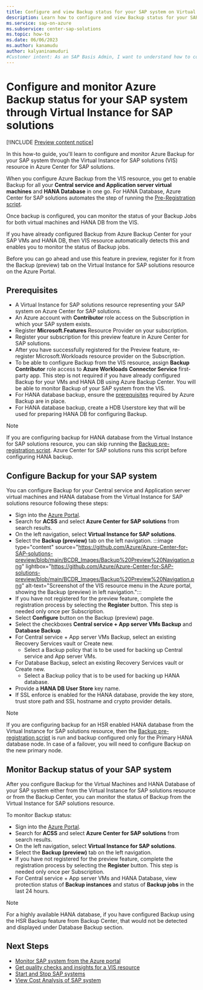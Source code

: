 ```yaml
---
title: Configure and view Backup status for your SAP system on Virtual Instance for SAP solutions (preview)
description: Learn how to configure and view Backup status for your SAP system through the Virtual Instance for SAP solutions (VIS) resource in Azure Center for SAP solutions.
ms.service: sap-on-azure
ms.subservice: center-sap-solutions
ms.topic: how-to
ms.date: 06/06/2023
ms.author: kanamudu
author: kalyaninamuduri
#Customer intent: As an SAP Basis Admin, I want to understand how to configure backup for my SAP system and monitor it to ensure backups are running as expected.
---
```


# Configure and monitor Azure Backup status for your SAP system through Virtual Instance for SAP solutions

[!INCLUDE [Preview content notice](./includes/preview.md)]

In this how-to guide, you'll learn to configure and monitor Azure Backup for your SAP system through the Virtual Instance for SAP solutions (VIS) resource in Azure Center for SAP solutions.

When you configure Azure Backup from the VIS resource, you get to enable Backup for all your **Central service and Application server virtual machines** and **HANA Database** in one go. For HANA Database, Azure Center for SAP solutions automates the step of running the [Pre-Registration script](https://learn.microsoft.com/azure/backup/tutorial-backup-sap-hana-db#what-the-pre-registration-script-does).

Once backup is configured, you can monitor the status of your Backup Jobs for both virtual machines and HANA DB from the VIS.

If you have already configured Backup from Azure Backup Center for your SAP VMs and HANA DB, then VIS resource automatically detects this and enables you to monitor the status of Backup jobs.

Before you can go ahead and use this feature in preview, register for it from the Backup (preview) tab on the Virtual Instance for SAP solutions resource on the Azure Portal.

## Prerequisites
- A Virtual Instance for SAP solutions resource representing your SAP system on Azure Center for SAP solutions.
- An Azure account with **Contributor** role access on the Subscription in which your SAP system exists.
- Register **Microsoft.Features** Resource Provider on your subscription. 
- Register your subscription for this preview feature in Azure Center for SAP solutions.
- After you have successfully registered for the Preview feature, re-register Microsoft.Workloads resource provider on the Subscription.
- To be able to configure Backup from the VIS resource, assign **Backup Contributor** role access to **Azure Workloads Connector Service** first-party app. This step is not required if you have already configured Backup for your VMs and HANA DB using Azure Backup Center. You will be able to monitor Backup of your SAP system from the VIS. 
- For HANA database backup, ensure the [prerequisites](https://learn.microsoft.com/azure/backup/tutorial-backup-sap-hana-db#prerequisites) required by Azure Backup are in place.
- For HANA database backup, create a HDB Userstore key that will be used for preparing HANA DB for configuring Backup. 

> [!NOTE]
> If you are configuring backup for HANA database from the Virtual Instance for SAP solutions resource, you can skip running the [Backup pre-registration script](https://learn.microsoft.com/azure/backup/tutorial-backup-sap-hana-db#what-the-pre-registration-script-does). Azure Center for SAP solutions runs this script before configuring HANA backup.

## Configure Backup for your SAP system
You can configure Backup for your Central service and Application server virtual machines and HANA database from the Virtual Instance for SAP solutions resource following these steps:

- Sign into the [Azure Portal](https://portal.azure.com).
- Search for **ACSS** and select **Azure Center for SAP solutions** from search results.
- On the left navigation, select **Virtual Instance for SAP solutions**.
- Select the **Backup (preview)** tab on the left navigation.
      :::image type="content" source="https://github.com/Azure/Azure-Center-for-SAP-solutions-preview/blob/main/BCDR_Images/Backup%20Preview%20Navigation.png" lightbox="https://github.com/Azure/Azure-Center-for-SAP-solutions-preview/blob/main/BCDR_Images/Backup%20Preview%20Navigation.png" alt-text="Screenshot of the VIS resource menu in the Azure portal, showing the Backup (preview) in left navigation.":::
- If you have not registered for the preview feature, complete the registration process by selecting the **Register** button. This step is needed only once per Subscription. 
- Select **Configure** button on the Backup (preview) page.
- Select the checkboxes **Central service + App server VMs Backup** and **Database Backup**.
- For Central service + App server VMs Backup, select an existing Recovery Services vault or Create new.
  - Select a Backup policy that is to be used for backing up Central service and App server VMs.
- For Database Backup, select an existing Recovery Services vault or Create new.
  - Select a Backup policy that is to be used for backing up HANA database.
- Provide a **HANA DB User Store** key name.
- If SSL enforce is enabled for the HANA database, provide the key store, trust store path and SSL hostname and crypto provider details.

> [!NOTE]
> If you are configuring backup for an HSR enabled HANA database from the Virtual Instance for SAP solutions resource, then the [Backup pre-registration script](https://learn.microsoft.com/azure/backup/tutorial-backup-sap-hana-db#what-the-pre-registration-script-does) is run and backup configured only for the Primary HANA database node. In case of a failover, you will need to configure Backup on the new primary node.

## Monitor Backup status of your SAP system
After you configure Backup for the Virtual Machines and HANA Database of your SAP system either from the Virtual Instance for SAP solutions resource or from the Backup Center, you can monitor the status of Backup from the Virtual Instance for SAP solutions resource.

To monitor Backup status:
- Sign into the [Azure Portal](https://portal.azure.com).
- Search for **ACSS** and select **Azure Center for SAP solutions** from search results.
- On the left navigation, select **Virtual Instance for SAP solutions**.
- Select the **Backup (preview)** tab on the left navigation.
- If you have not registered for the preview feature, complete the registration process by selecting the **Register** button. This step is needed only once per Subscription.
- For Central service + App server VMs and HANA Database, view protection status of **Backup instances** and status of **Backup jobs** in the last 24 hours.

> [!NOTE]
> For a highly available HANA database, if you have configured Backup using the HSR Backup feature from Backup Center, that would not be detected and displayed under Database Backup section.

## Next Steps
- [Monitor SAP system from the Azure portal](monitor-portal.md)
- [Get quality checks and insights for a VIS resource](get-quality-checks-insights.md)
- [Start and Stop SAP systems](start-stop-sap-systems.md)
- [View Cost Analysis of SAP system](view-cost-analysis.md)
